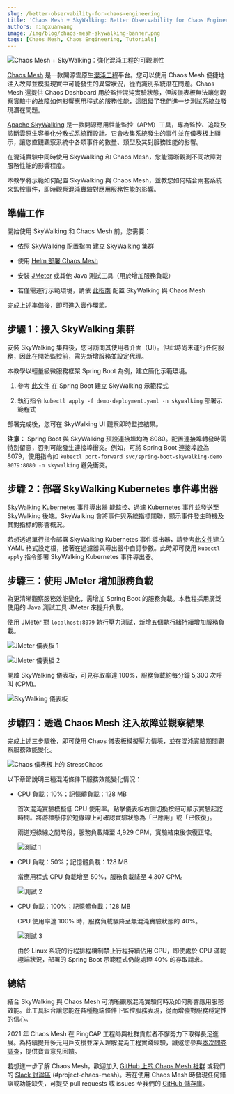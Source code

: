 ```yaml
---
slug: /better-observability-for-chaos-engineering
title: 'Chaos Mesh + SkyWalking: Better Observability for Chaos Engineering'
authors: ningxuanwang
image: /img/blog/chaos-mesh-skywalking-banner.png
tags: [Chaos Mesh, Chaos Engineering, Tutorials]
---
```


![Chaos Mesh + SkyWalking：強化混沌工程的可觀測性](/img/blog/chaos-mesh-skywalking-banner.png)

[Chaos Mesh](https://github.com/chaos-mesh/chaos-mesh) 是一款開源雲原生[混沌工程](https://en.wikipedia.org/wiki/Chaos_engineering)平台。您可以使用 Chaos Mesh 便捷地注入故障並模擬現實中可能發生的異常狀況，從而識別系統潛在問題。Chaos Mesh 還提供 Chaos Dashboard 用於監控混沌實驗狀態，但該儀表板無法讓您觀察實驗中的故障如何影響應用程式的服務性能，這阻礙了我們進一步測試系統並發現潛在問題。

<!--truncate-->

[Apache SkyWalking](https://github.com/apache/skywalking) 是一款開源應用性能監控（APM）工具，專為監控、追蹤及診斷雲原生容器化分散式系統而設計。它會收集系統發生的事件並在儀表板上顯示，讓您直觀觀察系統中各類事件的數量、類型及其對服務性能的影響。

在混沌實驗中同時使用 SkyWalking 和 Chaos Mesh，您能清晰觀測不同故障對服務性能的影響程度。

本教學將示範如何配置 SkyWalking 與 Chaos Mesh，並教您如何結合兩套系統來監控事件，即時觀察混沌實驗對應用服務性能的影響。

## 準備工作

開始使用 SkyWalking 和 Chaos Mesh 前，您需要：

- 依照 [SkyWalking 配置指南](https://github.com/apache/skywalking-kubernetes#install) 建立 SkyWalking 集群

- 使用 [Helm 部署 Chaos Mesh](https://chaos-mesh.org/docs/production-installation-using-helm/)

- 安裝 [JMeter](https://jmeter.apache.org/index.html) 或其他 Java 測試工具（用於增加服務負載）

- 若僅需運行示範環境，請依 [此指南](https://github.com/chaos-mesh/chaos-mesh-on-skywalking) 配置 SkyWalking 與 Chaos Mesh

完成上述準備後，即可進入實作環節。

## 步驟 1：接入 SkyWalking 集群

安裝 SkyWalking 集群後，您可訪問其使用者介面（UI）。但此時尚未運行任何服務，因此在開始監控前，需先新增服務並設定代理。

本教學以輕量級微服務框架 Spring Boot 為例，建立簡化示範環境。

1. 參考 [此文件](https://github.com/chaos-mesh/chaos-mesh-on-skywalking/blob/master/demo-deployment.yaml) 在 Spring Boot 建立 SkyWalking 示範程式

2. 執行指令 `kubectl apply -f demo-deployment.yaml -n skywalking` 部署示範程式

部署完成後，您可在 SkyWalking UI 觀察即時監控結果。

**注意：** Spring Boot 與 SkyWalking 預設連接埠均為 8080。配置連接埠轉發時需特別留意，否則可能發生連接埠衝突。例如，可將 Spring Boot 連接埠設為 8079，使用指令如 `kubectl port-forward svc/spring-boot-skywalking-demo 8079:8080 -n skywalking` 避免衝突。

## 步驟 2：部署 SkyWalking Kubernetes 事件導出器

[SkyWalking Kubernetes 事件導出器](https://github.com/apache/skywalking-kubernetes-event-exporter) 能監控、過濾 Kubernetes 事件並發送至 SkyWalking 後端。SkyWalking 會將事件與系統指標關聯，顯示事件發生時機及其對指標的影響概況。

若想透過單行指令部署 SkyWalking Kubernetes 事件導出器，請參考[此文件](https://github.com/chaos-mesh/chaos-mesh-on-skywalking/blob/master/exporter-deployment.yaml)建立 YAML 格式設定檔，接著在過濾器與導出器中自訂參數。此時即可使用 `kubectl apply` 指令部署 SkyWalking Kubernetes 事件導出器。

## 步驟三：使用 JMeter 增加服務負載

為更清晰觀察服務效能變化，需增加 Spring Boot 的服務負載。本教程採用廣泛使用的 Java 測試工具 JMeter 來提升負載。

使用 JMeter 對 `localhost:8079` 執行壓力測試，新增五個執行緒持續增加服務負載。

![JMeter 儀表板 1](/img/blog/jmeter-1.png)

![JMeter 儀表板 2](/img/blog/jmeter-2.png)

開啟 SkyWalking 儀表板，可見存取率達 100%，服務負載約每分鐘 5,300 次呼叫 (CPM)。

![SkyWalking 儀表板](/img/blog/skywalking-dashboard.png)

## 步驟四：透過 Chaos Mesh 注入故障並觀察結果

完成上述三步驟後，即可使用 Chaos 儀表板模擬壓力情境，並在混沌實驗期間觀察服務效能變化。

![Chaos 儀表板上的 StressChaos](/img/blog/chaos-dashboard-stresschaos.png)

以下章節說明三種混沌條件下服務效能變化情況：

- CPU 負載：10%；記憶體負載：128 MB

  首次混沌實驗模擬低 CPU 使用率。點擊儀表板右側切換按鈕可顯示實驗起訖時間。將游標懸停於短綠線上可確認實驗狀態為「已應用」或「已恢復」。

  兩道短綠線之間時段，服務負載降至 4,929 CPM，實驗結束後恢復正常。

  ![測試 1](/img/blog/cpuload-1.png)

- CPU 負載：50%；記憶體負載：128 MB

  當應用程式 CPU 負載增至 50%，服務負載降至 4,307 CPM。

  ![測試 2](/img/blog/cpuload-2.png)

- CPU 負載：100%；記憶體負載：128 MB

  CPU 使用率達 100% 時，服務負載驟降至無混沌實驗狀態的 40%。

  ![測試 3](/img/blog/cpuload-3.png)

  由於 Linux 系統的行程排程機制禁止行程持續佔用 CPU，即使處於 CPU 滿載極端狀況，部署的 Spring Boot 示範程式仍能處理 40% 的存取請求。

## 總結

結合 SkyWalking 與 Chaos Mesh 可清晰觀察混沌實驗何時及如何影響應用服務效能。此工具組合讓您能在各種極端條件下監控服務表現，從而增強對服務穩定性的信心。

2021 年 Chaos Mesh 在 PingCAP 工程師與社群貢獻者不懈努力下取得長足進展。為持續提升多元用戶支援並深入理解混沌工程實踐經驗，誠邀您參與[本次問卷調查](https://www.surveymonkey.com/r/X77BCNM)，提供寶貴意見回饋。

若想進一步了解 Chaos Mesh，歡迎加入 [GitHub 上的 Chaos Mesh 社群](https://github.com/chaos-mesh) 或我們的 [Slack 討論區](https://slack.cncf.io/) (#project-chaos-mesh)。若在使用 Chaos Mesh 時發現任何錯誤或功能缺失，可提交 pull requests 或 issues 至我們的 [GitHub 儲存庫](https://github.com/chaos-mesh/chaos-mesh)。